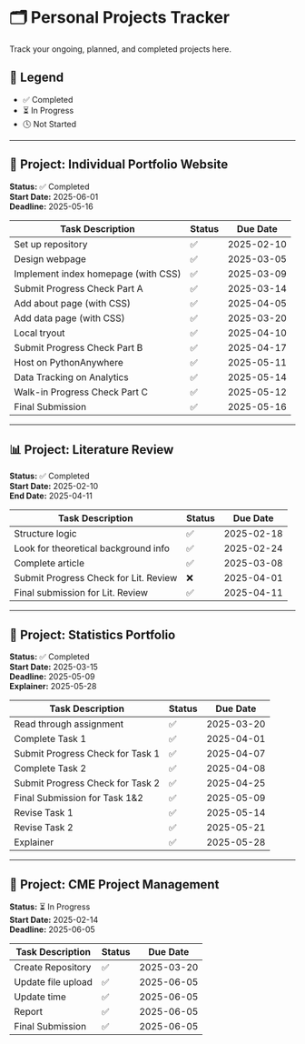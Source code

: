# 🗂️ Personal Projects Tracker

Track your ongoing, planned, and completed projects here.

## 📅 Legend
- ✅ Completed
- ⏳ In Progress
- 🕓 Not Started

---

## 🚀 Project: Individual Portfolio Website
**Status:** ✅ Completed  
**Start Date:** 2025-06-01  
**Deadline:** 2025-05-16  

| Task Description                          | Status | Due Date     |
|------------------------------------------|--------|--------------|
| Set up repository                        | ✅     | 2025-02-10   |
| Design webpage                           | ✅     | 2025-03-05   | Look for webpages that seem pleasing
| Implement index homepage (with CSS)      | ✅     | 2025-03-09   | Setup index page, have basic ideas of what to continue next; No idea on descriptive part
| Submit Progress Check Part A             | ✅     | 2025-03-14   | Submitted
| Add about page (with CSS)                | ✅     | 2025-04-05   | Basic description
| Add data page (with CSS)                 | ✅     | 2025-03-20   | Used dataset from Berkeley data and Climate data; DID NOT COMPLETE DATAFRAME STEP
| Local tryout                             | ✅     | 2025-04-10   | Successful, but has no idea on what to track in future
| Submit Progress Check Part B             | ✅     | 2025-04-17   | Submitted
| Host on PythonAnywhere                   | ✅     | 2025-05-11   | Successful, but too late
| Data Tracking on Analytics               | ✅     | 2025-05-14   | Added custom event to track user behavior
| Walk-in Progress Check Part C            | ✅     | 2025-05-12   | Submitted
| Final Submission                         | ✅     | 2025-05-16   | Submitted

---

## 📊 Project: Literature Review
**Status:** ✅ Completed  
**Start Date:** 2025-02-10  
**End Date:** 2025-04-11  

| Task Description                              | Status | Due Date     |
|----------------------------------------------|--------|--------------|
| Structure logic                               | ✅     | 2025-02-18   | Form basic ideas of how literature work is about by reading thru assignment
| Look for theoretical background info          | ✅     | 2025-02-24   | Search for theories to apply for the literature review
| Complete article                              | ✅     | 2025-03-08   | Completed article
| Submit Progress Check for Lit. Review         | ❌     | 2025-04-01   | INCOMPLETE
| Final submission for Lit. Review              | ✅     | 2025-04-11   | Submitted

---

## 🚀 Project: Statistics Portfolio
**Status:** ✅ Completed  
**Start Date:** 2025-03-15  
**Deadline:** 2025-05-09  
**Explainer:** 2025-05-28  

| Task Description                              | Status | Due Date     |
|----------------------------------------------|--------|--------------|
| Read through assignment                       | ✅     | 2025-03-20   |
| Complete Task 1                               | ✅     | 2025-04-01   | Checked up regression model; revised OLS, correlation coefficient; didb't lookup implications
| Submit Progress Check for Task 1              | ✅     | 2025-04-07   | Submitted
| Complete Task 2                               | ✅     | 2025-04-08   | T-test and Chi-square testings completed; revised concept of p-value
| Submit Progress Check for Task 2              | ✅     | 2025-04-25   | Submitted
| Final Submission for Task 1&2                 | ✅     | 2025-05-09   | Submitted
| Revise Task 1                                 | ✅     | 2025-05-14   | Lookup implications of regression model, understood chart diagram terms
| Revise Task 2                                 | ✅     | 2025-05-21   | Go through significance of two tests
| Explainer                                     | ✅     | 2025-05-28   | MISSED 2 parts of indications of OLS

---

## 🚀 Project: CME Project Management
**Status:** ⏳ In Progress  
**Start Date:** 2025-02-14  
**Deadline:** 2025-06-05  

| Task Description                              | Status | Due Date     |
|----------------------------------------------|--------|--------------|
| Create Repository                             | ✅     | 2025-03-20   |
| Update file upload                            | ✅     | 2025-06-05   |
| Update time                                   | ✅     | 2025-06-05   |
| Report                                        | ✅     | 2025-06-05   |
| Final Submission                              | ✅     | 2025-06-05   |
